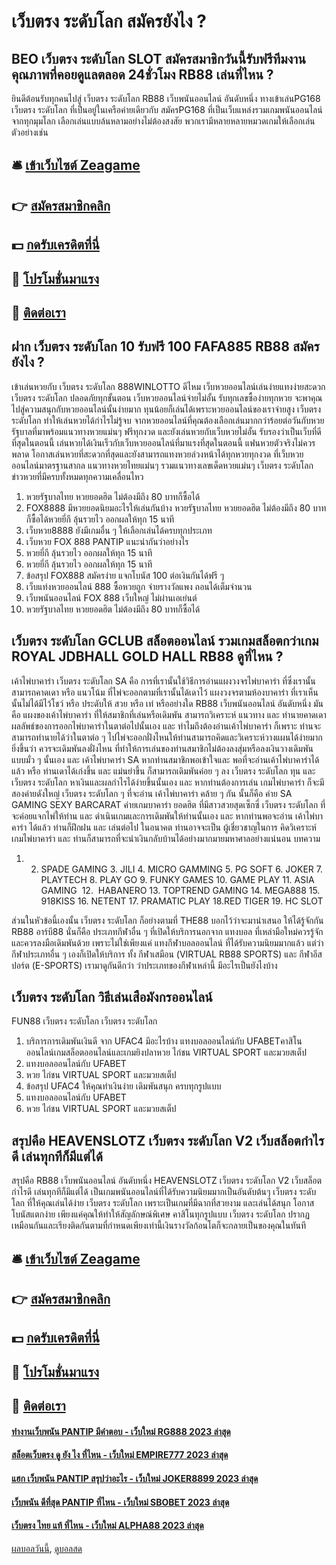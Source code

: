 # เว็บตรง ระดับโลก สมัครยังไง ?
## BEO เว็บตรง ระดับโลก SLOT สมัครสมาชิกวันนี้รับฟรีทีมงานคุณภาพที่คอยดูแลตลอด 24ชั่วโมง RB88 เล่นที่ไหน ?
ยินดีต้อนรับทุกคนไปสู่ เว็บตรง ระดับโลก RB88 เว็บพนันออนไลน์ อันดับหนึ่ง ทางเข้าเล่นPG168 เว็บตรง ระดับโลก ที่เป็นอยู่ในเครือค่ายเดียวกับ สมัครPG168 ที่เป็นเว็บแหล่งรวมเกมพนันออนไลน์จากทุกมุมโลก เลือกเล่นแบบล้นหลามอย่างไม่ต้องสงสัย พวกเรามีหลายหลายหมวดเกมให้เลือกเล่น ตัวอย่างเช่น

## 🛎 [เข้าเว็บไซต์ Zeagame](https://bit.ly/3SdLNi2)
## 👉 [สมัครสมาชิกคลิก](https://bit.ly/3SdLNi2)
## 💵 [กดรับเครดิตที่นี่](https://bit.ly/3dyRKHj)
## 👑 [โปรโมชั่นมาแรง](https://bit.ly/3dyRKHj)
## 📱 [ติดต่อเรา](https://bit.ly/3dyRKHj)

## ฝาก เว็บตรง ระดับโลก 10 รับฟรี 100 FAFA885 RB88 สมัครยังไง ?
เข้าเล่นหวยกับ เว็บตรง ระดับโลก 888WINLOTTO ดีไหม เว็บหวยออนไลน์เล่นง่ายแทงง่ายสะดวก เว็บตรง ระดับโลก ปลอดภัยทุกขั้นตอน เว็บหวยออนไลน์จ่ายไม่อั้น รับทุกเลขซื้อง่ายทุกหวย จะพาคุณไปสู่ความสนุกกับหวยออนไลน์นั้นง่ายมาก ทุนน้อยก็เล่นได้เพราะหวยออนไลน์ของเราจ่ายสูง เว็บตรง ระดับโลก ทำให้เล่นหวยได้กำไรไม่รู้จบ จากหวยออนไลน์ที่คุณต้องเลือกเล่นมากกว่าร้อยต่อวันกับหวยรัฐบาลที่มาพร้อมแนวทางหวยแม่นๆ ฟรีทุกงวด และยังเล่นหวยกับเว็บหวยไม่อั้น รับรองว่าเป็นเว็บที่ดีที่สุดในตอนนี้ เล่นหวยได้เงินเร็วกับเว็บหวยออนไลน์ที่มาแรงที่สุดในตอนนี้ แฟนหวยตัวจริงไม่ควรพลาด โอกาสเล่นหวยที่สะดวกที่สุดและยังสามารถแทงหวยล่วงหน้าได้ทุกหวยทุกงวด ที่เว็บหวยออนไลน์มาตรฐานสากล แนวทางหวยไทยแม่นๆ รวมแนวทางเลขเด็ดหวยแม่นๆ เว็บตรง ระดับโลก ข่าวหวยที่มีครบทั้งหมดทุกความเคลื่อนไหว
1. หวยรัฐบาลไทย หวยยอดฮิต ไม่ต้องมีถึง 80 บาทก็ซื้อได้
2. FOX8888 มีหวยยอดนิยมอะไรให้เล่นกันบ้าง หวยรัฐบาลไทย หวยยอดฮิต ไม่ต้องมีถึง 80 บาทก็ซื้อได้หวยยี่กี ลุ้นรวยไว ออกผลให้ทุก 15 นาที
3. เว็บหวย8888 ยังมีเกมอื่น ๆ ให้เลือกเล่นได้ครบทุกประเภท
4. เว็บหวย FOX 888 PANTIP แนะนำกันว่าอย่างไร
5. หวยยี่กี ลุ้นรวยไว ออกผลให้ทุก 15 นาที
6. หวยยี่กี ลุ้นรวยไว ออกผลให้ทุก 15 นาที
7. ข้อสรุป FOX888 สมัครง่าย แจกโบนัส 100 ต่อเงินกันได้ฟรี ๆ
8. เว็บแท่งหวยออนไลน์ 888 ซื้อหวยถูก จ่ายรางวัลแพง ถอนได้เต็มจำนวน
9. เว็บพนันออนไลน์ FOX 888 เว็บใหญ่ ไม่ผ่านเอเย่นต์
10. หวยรัฐบาลไทย หวยยอดฮิต ไม่ต้องมีถึง 80 บาทก็ซื้อได้

## เว็บตรง ระดับโลก GCLUB สล็อตออนไลน์ รวมเกมสล็อตกว่าเกม ROYAL JDBHALL GOLD HALL RB88 ดูที่ไหน ?
เค้าไพ่บาคาร่า เว็บตรง ระดับโลก SA คือ การที่เรานั้นใช้วิธีการอ่านแผงวงจรไพ่บาคาร่า ที่ซึ่งเรานั้นสามารถคาดเดา หรือ แนวโน้ม ที่ไพ่จะออกตามที่เรานั้นได้เดาไว้ แผงวงจรตามห้องบาคาร่า ที่เราเห็นนั้นไม่ได้มีไว้โชว์ หรือ ประดับให้ สวย หรือ เท่ หรืออย่างใด RB88 เว็บพนันออนไลน์ อันดับหนึ่ง มันคือ แผงของเค้าไพ่บาคาร่า ที่ให้สมาชิกที่เล่นหรือเดิมพัน สามารถวิเคราะห์ แนวทาง และ ทำนายคาดเดา ผลลัพธ์ของการออกไพ่บาคาร่าในตาต่อไปนั้นเอง และ ทำไมถึงต้องอ่านเค้าไพ่บาคาร่า ก็เพราะ ท่านจะสามารถทำนายได้ว่าในตาต่อ ๆ ไปไพ่จะออกฝั่งไหนให้ท่านสามารถคิดและวิเคราะห์วางแผนได้ง่ายมากยิ่งขึ้นว่า ควรจะเดิมพันลงฝั่งไหน ที่ทำให้การเล่นของท่านสมาชิกไม่ต้องลงสุ่มหรือลงเงินวางเดิมพันแบบมั่ว ๆ นั้นเอง และ เค้าไพ่บาคาร่า SA หากท่านสมาชิกพอเข้าใจและ พอที่จะอ่านเค้าไพ่บาคาร่าได้แล้ว หรือ ท่านเดาได้เก่งขึ้น และ แม่นยำขึ้น ก็สามารถเดิมพันค่อย ๆ ลง เว็บตรง ระดับโลก ทุน และ เว็บตรง ระดับโลก หาเงินและผลกำไรได้ง่ายขึ้นนั้นเอง และ หากท่านต้องการเล่น เกมไพ่บาคาร่า ก็จะมี สองค่ายดังใหญ่ เว็บตรง ระดับโลก ๆ ที่จะอ่าน เค้าไพ่บาคาร่า คล้าย ๆ กัน นั้นก็คือ ค่าย SA GAMING SEXY BARCARAT ค่ายเกมบาคาร่า ยอดฮิต ที่มีสาวสวยสุดเซ็กซี่ เว็บตรง ระดับโลก ที่จะค่อยแจกไพ่ให้ท่าน และ ดำเนินเกมและการเดิมพันให้ท่านนั้นเอง และ หากท่านพอจะอ่าน เค้าไพ่บาคาร่า ได้แล้ว ท่านก็ฝึกฝน และ เล่นต่อไป ในอนาคต ท่านอาจจะเป็น ผู้เชี่ยวชาญในการ คิดวิเคราะห์ เกมไพ่บาคาร่า และ ท่านก็สามารถที่จะนำเงินกลับบ้านได้อย่างมากมายมหาศาลอย่างแน่นอน
บทความ
1. 2. SPADE GAMING 3. JILI 4. MICRO GAMMING 5. PG SOFT 6. JOKER 7. PLAYTECH 8. PLAY GO 9. FUNKY GAMES 10. GAME PLAY 11. ASIA GAMING  12.  HABANERO 13. TOPTREND GAMING 14. MEGA888 15. 918KISS 16. NETENT 17. PRAMATIC PLAY 18.RED TIGER 19. HC SLOT

ส่วนในหัวข้อนี้เองนั้น เว็บตรง ระดับโลก ก็อย่างตามที่ THE88 บอกไว้ว่าจะมานำเสนอ ให้ได้รู้จักกัน RB88 อาร์บี88 นั่นก็คือ ประเภทกีฬาอื่น ๆ ที่เปิดให้บริการนอกจาก แทงบอล ที่เหล่ามือใหม่ควรรู้จัก และควรลงมือเดิมพันด้วย เพราะไม่ใช่เพียงแค่ แทงกีฬาบอลออนไลน์ ที่ได้รับความนิยมมากแล้ว แต่ว่ากีฬาประเภทอื่น ๆ เองก็เปิดให้บริการ ทั้ง กีฬาเสมือน (VIRTUAL RB88 SPORTS) และ กีฬาอีสปอร์ต (E-SPORTS) เรามาดูกันดีกว่า ว่าประเภทของกีฬาเหล่านี้ มีอะไรเป็นยังไงบ้าง

## เว็บตรง ระดับโลก วิธีเล่นเสือมังกรออนไลน์
FUN88 เว็บตรง ระดับโลก เว็บตรง ระดับโลก
1. บริการการเดิมพันเงินดี จาก UFAC4 มีอะไรบ้าง แทงบอลออนไลน์กับ UFABETคาสิโนออนไลน์เกมสล็อตออนไลน์และเกมยิงปลาหวย ไก่ชน VIRTUAL SPORT และมวยสเต็ป
2. แทงบอลออนไลน์กับ UFABET
3. หวย ไก่ชน VIRTUAL SPORT และมวยสเต็ป
4. ข้อสรุป UFAC4 ให้คุณทำเงินง่าย เดิมพันสนุก ครบทุกรูปแบบ
5. แทงบอลออนไลน์กับ UFABET
6. หวย ไก่ชน VIRTUAL SPORT และมวยสเต็ป

## สรุปคือ HEAVENSLOTZ เว็บตรง ระดับโลก V2 เว็บสล็อตกำไรดี เล่นทุกทีก็มีแต่ได้
สรุปคือ RB88 เว็บพนันออนไลน์ อันดับหนึ่ง HEAVENSLOTZ เว็บตรง ระดับโลก V2 เว็บสล็อตกำไรดี เล่นทุกทีก็มีแต่ได้ เป็นเกมพนันออนไลน์ที่ได้รับความนิยมมากเป็นอันดับต้นๆ เว็บตรง ระดับโลก ที่ให้คุณเล่นได้ง่าย เว็บตรง ระดับโลก เพราะเป็นเกมที่มีฉากที่สวยงาม และเล่นได้สนุก โอกาสโบนัสแตกง่าย เพียงแค่คุณให้ทำให้สัญลักษณ์พิเศษ คาสิโนทุกรูปแบบ เว็บตรง ระดับโลก ปรากฏเหมือนกันและเรียงติดกันตามที่กำหนดเพียงเท่านี้เงินรางวัลก้อนโตก็จะกลายเป็นของคุณในทันที

## 🛎 [เข้าเว็บไซต์ Zeagame](https://bit.ly/3SdLNi2)
## 👉 [สมัครสมาชิกคลิก](https://bit.ly/3SdLNi2)
## 💵 [กดรับเครดิตที่นี่](https://bit.ly/3dyRKHj)
## 👑 [โปรโมชั่นมาแรง](https://bit.ly/3dyRKHj)
## 📱 [ติดต่อเรา](https://bit.ly/3dyRKHj)

#### [ทํางานเว็บพนัน PANTIP มีคำตอบ - เว็บใหม่ RG888 2023 ล่าสุด](https://atom.io/themes/ทํางานเว็บพนัน%20pantip%20มีคำตอบ%20-%20เว็บใหม่%20rg888%202023%20ล่าสุด)
#### [สล็อตเว็บตรง ดู ยัง ไง ที่ไหน - เว็บใหม่ EMPIRE777 2023 ล่าสุด](https://atom.io/themes/สล็อตเว็บตรง%20ดู%20ยัง%20ไง%20ที่ไหน%20-%20เว็บใหม่%20empire777%202023%20ล่าสุด)
#### [แฮก เว็บพนัน PANTIP สรุปว่าอะไร - เว็บใหม่ JOKER8899 2023 ล่าสุด](https://atom.io/themes/แฮก%20เว็บพนัน%20pantip%20สรุปว่าอะไร%20-%20เว็บใหม่%20joker8899%202023%20ล่าสุด)
#### [เว็บพนัน ดีที่สุด PANTIP ที่ไหน - เว็บใหม่ SBOBET 2023 ล่าสุด](https://atom.io/themes/เว็บพนัน%20ดีที่สุด%20pantip%20ที่ไหน%20-%20เว็บใหม่%20sbobet%202023%20ล่าสุด)
#### [เว็บตรง ไทย แท้ ที่ไหน - เว็บใหม่ ALPHA88 2023 ล่าสุด](https://atom.io/themes/เว็บตรง%20ไทย%20แท้%20ที่ไหน%20-%20เว็บใหม่%20alpha88%202023%20ล่าสุด)

[ผลบอลวันนี้](https://siamsport.tv "ผลบอลวันนี้"), [ดูบอลสด](https://siamsport.tv/ดูบอลสด "ดูบอลสด")